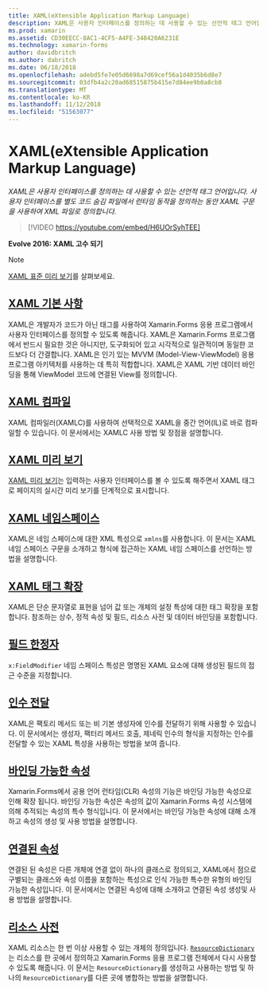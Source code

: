 ```yaml
---
title: XAML(eXtensible Application Markup Language)
description: XAML은 사용자 인터페이스를 정의하는 데 사용할 수 있는 선언적 태그 언어입니다. 사용자 인터페이스를 별도 코드 숨김 파일에서 런타임 동작을 정의하는 동안 XAML 구문을 사용하여 XML 파일로 정의합니다.
ms.prod: xamarin
ms.assetid: CD30EECC-8AC1-4CF5-A4FE-348420A6231E
ms.technology: xamarin-forms
author: davidbritch
ms.author: dabritch
ms.date: 06/18/2018
ms.openlocfilehash: adebd5fe7e05d6698a7d69cef56a1d4035b6d8e7
ms.sourcegitcommit: 03dfb4a2c20ad68515875b415e7d84ee9b0a8cb8
ms.translationtype: MT
ms.contentlocale: ko-KR
ms.lasthandoff: 11/12/2018
ms.locfileid: "51563077"
---
```

# <a name="extensible-application-markup-language-xaml"></a>XAML(eXtensible Application Markup Language)

_XAML은 사용자 인터페이스를 정의하는 데 사용할 수 있는 선언적 태그 언어입니다. 사용자 인터페이스를 별도 코드 숨김 파일에서 런타임 동작을 정의하는 동안 XAML 구문을 사용하여 XML 파일로 정의합니다._

> [!VIDEO https://youtube.com/embed/H6UOrSyhTEE]

**Evolve 2016: XAML 고수 되기**

> [!NOTE]
> [XAML 표준 미리 보기](standard/index.md)를 살펴보세요.

<a name="xaml" />

## <a name="xaml-basicsxaml-basicsindexmd"></a>[XAML 기본 사항](xaml-basics/index.md)

XAML은 개발자가 코드가 아닌 태그를 사용하여 Xamarin.Forms 응용 프로그램에서 사용자 인터페이스를 정의할 수 있도록 해줍니다. XAML은 Xamarin.Forms 프로그램에서 반드시 필요한 것은 아니지만, 도구화되어 있고 시각적으로 일관적이며 동일한 코드보다 더 간결합니다. XAML은 인기 있는 MVVM (Model-View-ViewModel) 응용 프로그램 아키텍처를 사용하는 데 특히 적합합니다. XAML은 XAML 기반 데이터 바인딩을 통해 ViewModel 코드에 연결된 View를 정의합니다.

## <a name="xaml-compilationxamlcmd"></a>[XAML 컴파일](xamlc.md)

XAML 컴파일러(XAMLC)를 사용하여 선택적으로 XAML을 중간 언어(IL)로 바로 컴파일할 수 있습니다. 이 문서에서는 XAMLC 사용 방법 및 장점을 설명합니다.

## <a name="xaml-previewerxaml-previewermd"></a>[XAML 미리 보기](xaml-previewer.md)

[XAML 미리 보기](~/xamarin-forms/xaml/xaml-previewer.md)는 입력하는 사용자 인터페이스를 볼 수 있도록 해주면서 XAML 태그로 페이지의 실시간 미리 보기를 단계적으로 표시합니다.

## <a name="xaml-namespacesnamespacesmd"></a>[XAML 네임스페이스](namespaces.md)

XAML은 네임 스페이스에 대한 XML 특성으로 `xmlns`를 사용합니다. 이 문서는 XAML 네임 스페이스 구문을 소개하고 형식에 접근하는 XAML 네임 스페이스를 선언하는 방법을 설명합니다.

## <a name="xaml-markup-extensionsmarkup-extensionsindexmd"></a>[XAML 태그 확장](markup-extensions/index.md)

XAML은 단순 문자열로 표현을 넘어 값 또는 개체의 설정 특성에 대한 태그 확장을 포함합니다. 참조하는 상수, 정적 속성 및 필드, 리소스 사전 및 데이터 바인딩을 포함합니다.

## <a name="field-modifiersfield-modifiersmd"></a>[필드 한정자](field-modifiers.md)

`x:FieldModifier` 네임 스페이스 특성은 명명된 XAML 요소에 대해 생성된 필드의 접근 수준을 지정합니다.

## <a name="passing-argumentspassing-argumentsmd"></a>[인수 전달](passing-arguments.md)

XAML은 팩토리 메서드 또는 비 기본 생성자에 인수를 전달하기 위해 사용할 수 있습니다. 이 문서에서는 생성자, 팩터리 메서드 호출, 제네릭 인수의 형식을 지정하는 인수를 전달할 수 있는 XAML 특성을 사용하는 방법을 보여 줍니다.

## <a name="bindable-propertiesbindable-propertiesmd"></a>[바인딩 가능한 속성](bindable-properties.md)

Xamarin.Forms에서 공용 언어 런타임(CLR) 속성의 기능은 바인딩 가능한 속성으로 인해 확장 됩니다. 바인딩 가능한 속성은 속성의 값이 Xamarin.Forms 속성 시스템에 의해 추적되는 속성의 특수 형식입니다. 이 문서에서는 바인딩 가능한 속성에 대해 소개하고 속성의 생성 및 사용 방법을 설명합니다.

## <a name="attached-propertiesattached-propertiesmd"></a>[연결된 속성](attached-properties.md)

연결된 된 속성은 다른 개체에 연결 없이 하나의 클래스로 정의되고, XAML에서 점으로 구별되는 클래스와 속성 이름을 포함하는 특성으로 인식 가능한 특수한 유형의 바인딩 가능한 속성입니다. 이 문서에서는 연결된 속성에 대해 소개하고 연결된 속성 생성및 사용 방법을 설명합니다.

## <a name="resource-dictionariesresource-dictionariesmd"></a>[리소스 사전](resource-dictionaries.md)

XAML 리소스는 한 번 이상 사용할 수 있는 개체의 정의입니다. [ `ResourceDictionary` ](xref:Xamarin.Forms.ResourceDictionary)는 리소스를 한 곳에서 정의하고 Xamarin.Forms 응용 프로그램 전체에서 다시 사용할 수 있도록 해줍니다. 이 문서는 `ResourceDictionary`를 생성하고 사용하는 방법 및 하나의 `ResourceDictionary`를 다른 곳에 병합하는 방법을 설명합니다.
